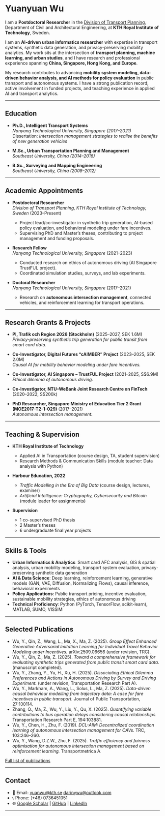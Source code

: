 
# Yuanyuan Wu

I am a **Postdoctoral Researcher** in the [Division of Transport Planning](https://www.kth.se/abe/inst/byv/avd/trafik), Department of Civil and Architectural Engineering, at **KTH Royal Institute of Technology**, Sweden.  

I am an **AI-driven urban informatics researcher** with expertise in transport systems, synthetic data generation, and privacy-preserving mobility analytics. My work sits at the intersection of **transport planning, machine learning, and urban studies**, and I have research and professional experience spanning **China, Singapore, Hong Kong, and Europe**.  

My research contributes to advancing **mobility system modeling, data-driven behavior analysis, and AI methods for policy evaluation** in public transport and autonomous systems. I have a strong publication record, active involvement in funded projects, and teaching experience in applied AI and transport analytics.

---

## Education

- **Ph.D., Intelligent Transport Systems**  
  *Nanyang Technological University, Singapore (2017–2021)*  
  Dissertation: *Intersection management strategies to realise the benefits of new generation vehicles*  

- **M.Sc., Urban Transportation Planning and Management**  
  *Southeast University, China (2014–2016)*  

- **B.Sc., Surveying and Mapping Engineering**  
  *Southeast University, China (2008–2012)*  

---

## Academic Appointments

- **Postdoctoral Researcher**  
  *Division of Transport Planning, KTH Royal Institute of Technology, Sweden* (2023–Present)  
  - Project lead/co-investigator in synthetic trip generation, AI-based policy evaluation, and behavioral modeling under fare incentives.  
  - Supervising PhD and Master’s theses, contributing to project management and funding proposals.  

- **Research Fellow**  
  *Nanyang Technological University, Singapore* (2021–2023)  
  - Conducted research on ethics of autonomous driving (AI Singapore TrustFUL project).  
  - Coordinated simulation studies, surveys, and lab experiments.  

- **Doctoral Researcher**  
  *Nanyang Technological University, Singapore* (2017–2021)  
  - Research on **autonomous intersection management**, connected vehicles, and reinforcement learning for transport operations.  

---

## Research Grants & Projects

- **PI, Trafik och Region 2026 (Stockholm)** (2025–2027, SEK 1.6M)  
  *Privacy-preserving synthetic trip generation for public transit from smart card data.*  

- **Co-Investigator, Digital Futures “cAIMBER” Project** (2023–2025, SEK 2.0M)  
  *Causal AI for mobility behavior modeling under fare incentives.*  

- **Co-Investigator, AI Singapore – TrustFUL Project** (2021–2025, S$6.9M)  
  *Ethical dilemma of autonomous driving.*  

- **Co-Investigator, NTU–WeBank Joint Research Centre on FinTech** (2020–2022, S$200k)  

- **PhD Researcher, Singapore Ministry of Education Tier 2 Grant (MOE2017-T2-1-029)** (2017–2021)  
  *Autonomous intersection management.*  

---

## Teaching & Supervision

- **KTH Royal Institute of Technology**  
  - Applied AI in Transportation (course design, TA, student supervision)  
  - Research Methods & Communication Skills (module teacher: Data analysis with Python)  

- **Harbour Education, 2022**  
  - *Traffic Modelling in the Era of Big Data* (course design, lectures, examiner)  
  - *Artificial Intelligence: Cryptography, Cybersecurity and Bitcoin* (module leader for assignments)  

- **Supervision**  
  - 1 co-supervised PhD thesis  
  - 2 Master’s theses  
  - 6 undergraduate final year projects  

---

## Skills & Tools

- **Urban Informatics & Analytics**: Smart card AFC analysis, GIS & spatial analysis, urban mobility modeling, transport system evaluation, privacy-preserving synthetic data generation  
- **AI & Data Science**: Deep learning, reinforcement learning, generative models (GAN, VAE, Diffusion, Normalizing Flows), causal inference, behavioral experiments  
- **Policy Applications**: Public transport pricing, incentive evaluation, sustainable mobility strategies, ethics of autonomous driving  
- **Technical Proficiency**: Python (PyTorch, TensorFlow, scikit-learn), MATLAB, SUMO, VISSIM  

---

## Selected Publications

- Wu, Y., Qin, Z., Wang, L., Ma, X., Ma, Z. (2025). *Group Effect Enhanced Generative Adversarial Imitation Learning for Individual Travel Behavior Modeling under Incentives.* arXiv:2509.06656 (under revision, TRC).  
- Wu, Y., Qin, Z., Ma, Z. (2025). *Toward a comprehensive framework for evaluating synthetic trips generated from public transit smart card data.* (manuscript completed).  
- Wu, Y., Zhang, Y., Yu, H., Xu, H. (2025). *Dissociating Ethical Dilemma Preferences and Actions in Autonomous Driving by Survey and Driving Experiment.* (under revision, Transportation Research Part A).  
- Wu, Y., Markham, A., Wang, L., Solus, L., Ma, Z. (2025). *Data-driven causal behaviour modelling from trajectory data: A case for fare incentives in public transport.* Journal of Public Transportation, 27:100114.  
- Zhang, Q., Ma, Z., Wu, Y., Liu, Y., Qu, X. (2025). *Quantifying variable contributions to bus operation delays considering causal relationships.* Transportation Research Part E, 194:103881.  
- Wu, Y., Chen, H., Zhu, F. (2019). *DCL-AIM: Decentralized coordination learning of autonomous intersection management for CAVs.* TRC, 103:246–260.  
- Wu, Y., Wang, D.Z.W., Zhu, F. (2025). *Traffic efficiency and fairness optimisation for autonomous intersection management based on reinforcement learning.* Transportmetrica A.  

[Full list of publications](/publications)

---

## Contact

- 📧 Email: yuanwu@kth.se  darinywu@outlook.com
- 📞 Phone: (+46) 0736451051  
- 🌐 [Google Scholar](https://scholar.google.com.sg/citations?user=2kj43BQAAAAJ&hl=en) | [GitHub](https://github.com/darinywu) | [LinkedIn](https://www.linkedin.com/in/yuanyuan-wu-6994202a6/)

---
